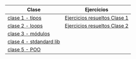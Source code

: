 | Clase | Ejercicios |
|-------|------------|
|[clase 1 - tipos](https://colab.research.google.com/github/qsebas/clases-python/blob/main/clases/Curso_Python_clase_1.ipynb)|[Ejercicios resueltos Clase 1](https://colab.research.google.com/github/qsebas/clases-python/blob/main/clases/ejercicios_resueltos_clase_1.ipynb)|
|[clase 2 - loops](https://colab.research.google.com/github/qsebas/clases-python/blob/main/clases/Curso_Python_clase_2.ipynb)|[Ejercicios resueltos Clase 2](https://colab.research.google.com/github/qsebas/clases-python/blob/main/clases/Curso_Python_clase_2.ipynb)|
|[clase 3 - módulos](https://colab.research.google.com/github/qsebas/clases-python/blob/main/clases/Curso_Python_clase_3.ipynb)|     |
|[clase 4 - stdandard lib](https://colab.research.google.com/github/qsebas/clases-python/blob/main/clases/Curso_Python_clase_4.ipynb)|     |
|[clase 5 - POO](https://colab.research.google.com/github/qsebas/clases-python/blob/main/clases/Curso_Python_clase_5.ipynb)|     |

